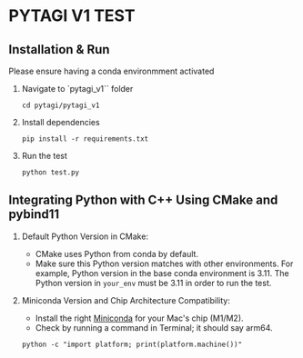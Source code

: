 # PYTAGI V1 TEST


## Installation & Run
Please ensure having a conda environmment activated
1. Navigate to `pytagi_v1`` folder
    ```
    cd pytagi/pytagi_v1
    ```
2. Install dependencies
    ```
    pip install -r requirements.txt
    ```
3. Run the test
    ```
    python test.py
    ```

## Integrating Python with C++ Using CMake and pybind11

1. Default Python Version in CMake:

    - CMake uses Python from conda by default.
    - Make sure this Python version matches with other environments. For example, Python version in the base conda environment is 3.11. The Python version in `your_env` must be 3.11 in order to run the test.

2. Miniconda Version and Chip Architecture Compatibility:

    - Install the right [Miniconda](https://docs.conda.io/projects/miniconda/en/latest/) for your Mac's chip (M1/M2).
    - Check by running a command in Terminal; it should say arm64.
    ```
    python -c "import platform; print(platform.machine())"
    ```